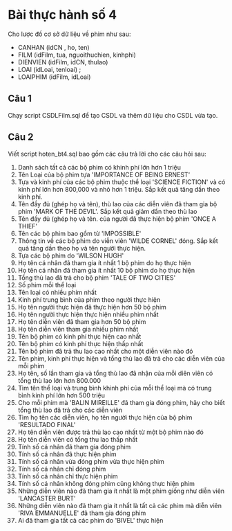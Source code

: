 # Bài thực hành số 4
Cho lược đồ cơ sở dữ liệu về phim như sau:
- CANHAN (idCN , ho, ten)
- FILM (idFilm, tua, nguoithuchien, kinhphi)
- DIENVIEN (idFilm, idCN, thulao)
- LOAI (idLoai, tenloai) ;
- LOAIPHIM (idFilm, idLoai)

## Câu 1
Chạy script CSDLFilm.sql để tạo CSDL và thêm dữ liệu cho CSDL vừa tạo.
## Câu 2
Viết script hoten_bt4.sql bao gồm các câu trả lời cho các câu hỏi sau:

1. Danh sách tất cả các bộ phim có khinh phí lớn hơn 1 triệu
2. Tên Loại của bộ phim tựa 'IMPORTANCE OF BEING ERNEST'
3. Tựa và kinh phí của các bộ phim thuộc thể loại 'SCIENCE FICTION' và có kinh phí lớn
hơn 800,000 và nhỏ hơn 1 triệu. Sắp kết quả tăng dần theo kinh phí.
4. Tên đầy đủ (ghép họ và tên), thù lao của các diễn viên đã tham gia bộ phim 'MARK OF
THE DEVIL'. Sắp kết quả giảm dần theo thù lao
5. Tên đầy đủ (ghép họ và tên. của người đã thực hiện bộ phim 'ONCE A THIEF'
6. Tên các bộ phim bao gồm từ 'IMPOSSIBLE'
7. Thông tin về các bộ phim do viễn viên 'WILDE CORNEL' đóng. Sắp kết quả tăng dần
theo họ và tên người thực hiện.
8. Tựa các bộ phim do 'WILSON HUGH'
9. Họ tên cá nhân đã tham gia ít nhất 1 bộ phim do họ thực hiện
10. Họ tên cá nhân đã tham gia ít nhất 10 bộ phim do họ thực hiện
11. Tổng thù lao đã trả cho bộ phim 'TALE OF TWO CITIES'
12. Số phim mỗi thể loại
13. Tên loại có nhiều phim nhất
14. Kinh phí trung bình của phim theo người thực hiện
15. Họ tên người thực hiện đã thực hiện hơn 50 bộ phim
16. Họ tên người thực hiện thực hiện nhiều phim nhất
17. Họ tên diễn viên đã tham gia hơn 50 bộ phim
18. Họ tên diễn viên tham gia nhiều phim nhất
19. Tên bộ phim có kinh phí thực hiện cao nhất
20. Tên bộ phim có kinh phí thực hiện thấp nhất
21. Tên bộ phim đã trả thu lao cao nhất cho một diễn viên nào đó
22. Tên phim, kinh phí thực hiện và tổng thù lao đã trả cho các diễn viên của mỗi phim
23. Họ tên, số lần tham gia và tổng thù lao đã nhận của mỗi diên viên có tổng thù lao lớn
hơn 800.000
24. Tìm tên thể loại và trung bình khinh phí của mỗi thể loại mà có trung bình kinh phí lớn
hơn 500 triệu
25. Cho mỗi phim mà 'BALIN MIREILLE' đã tham gia đóng phim, hãy cho biết tổng thù lao
đã trả cho các diễn viên
26. Tìm họ tên các diễn viên, họ tên người thực hiện của bộ phim 'RESULTADO FINAL'
27. Họ tên diễn viên được trả thù lao cao nhất từ một bộ phim nào đó
28. Họ tên diễn viên có tổng thu lao thấp nhất
29. Tính số cá nhân đã tham gia đóng phim
30. Tính số cá nhân đã thực hiện phim
31. Tính số cá nhân vừa đóng phim vừa thực hiện phim
32. Tính số cá nhân chỉ đóng phim
33. Tính số cá nhân chỉ thực hiện phim
34. Tính số cá nhân không đóng phim cũng không thực hiện phim
35. Những diễn viên nào đã tham gia ít nhất là một phim giống như diễn viên
'LANCASTER BURT'
36. Những diễn viên nào đã tham gia ít nhất là tất cả các phim mà diễn viên 'RIVA
EMMANUELLE' đã tham gia đóng phim
37. Ai đã tham gia tất cả các phim do 'BIVEL' thực hiện
